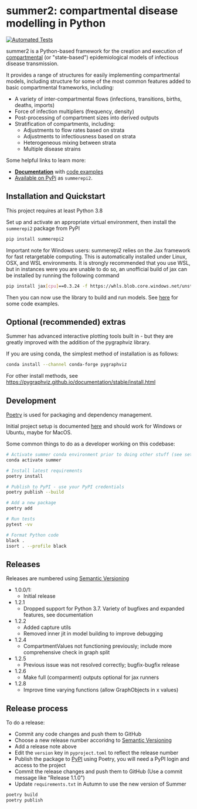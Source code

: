 # summer2: compartmental disease modelling in Python

[![Automated Tests](https://github.com/monash-emu/summer2/actions/workflows/tests.yml/badge.svg)](https://github.com/monash-emu/summer2/actions/workflows/tests.yml)

summer2 is a Python-based framework for the creation and execution of [compartmental](https://en.wikipedia.org/wiki/Compartmental_models_in_epidemiology) (or "state-based") epidemiological models of infectious disease transmission.

It provides a range of structures for easily implementing compartmental models, including structure for some of the most common features added to basic compartmental frameworks, including:

- A variety of inter-compartmental flows (infections, transitions, births, deaths, imports)
- Force of infection multipliers (frequency, density)
- Post-processing of compartment sizes into derived outputs
- Stratification of compartments, including:
  - Adjustments to flow rates based on strata
  - Adjustments to infectiousness based on strata
  - Heterogeneous mixing between strata
  - Multiple disease strains

Some helpful links to learn more:

- **[Documentation](https://summer2.readthedocs.io/)** with [code examples](https://summer2.readthedocs.io/en/latest/examples/index.html)
- [Available on PyPi](https://pypi.org/project/summerepi2/) as `summerepi2`.

## Installation and Quickstart

This project requires at least Python 3.8

Set up and activate an appropriate virtual environment, then install the `summerepi2` package from PyPI

```bash
pip install summerepi2
```

Important note for Windows users:
summerepi2 relies on the Jax framework for fast retargetable computing.  This is automatically
installed under Linux, OSX, and WSL environments. 
It is strongly recommended that you use WSL, but in instances were you are unable to do so,
an unofficial build of jax can be installed by running the following command

```bash
pip install jax[cpu]==0.3.24 -f https://whls.blob.core.windows.net/unstable/index.html
```

Then you can now use the library to build and run models. See [here](https://summer2.readthedocs.io/en/latest/examples/index.html) for some code examples.

## Optional (recommended) extras

Summer has advanced interactive plotting tools built in - but they are greatly improved with the
addition of the pygraphviz library.

If you are using conda, the simplest method of installation is as follows:

```bash
conda install --channel conda-forge pygraphviz
```

For other install methods, see
https://pygraphviz.github.io/documentation/stable/install.html

## Development

[Poetry](https://python-poetry.org/) is used for packaging and dependency management.

Initial project setup is documented [here](./docs/dev-setup.md) and should work for Windows or Ubuntu, maybe for MacOS.

Some common things to do as a developer working on this codebase:

```bash
# Activate summer conda environment prior to doing other stuff (see setup docs)
conda activate summer

# Install latest requirements
poetry install

# Publish to PyPI - use your PyPI credentials
poetry publish --build

# Add a new package
poetry add

# Run tests
pytest -vv

# Format Python code
black .
isort . --profile black
```

## Releases

Releases are numbered using [Semantic Versioning](https://semver.org/)

- 1.0.0/1:
  - Initial release
- 1.2.1
  - Dropped support for Python 3.7.  Variety of bugfixes and expanded features, see documentation
- 1.2.2
  - Added capture utils
  - Removed inner jit in model building to improve debugging
- 1.2.4
  - CompartmentValues not functioning previously; include more comprehensive check in graph split
- 1.2.5
  - Previous issue was not resolved correctly; bugfix-bugfix release
- 1.2.6
  - Make full (comparment) outputs optional for jax runners
- 1.2.8
  - Improve time varying functions (allow GraphObjects in x values)

## Release process

To do a release:

- Commit any code changes and push them to GitHub
- Choose a new release number accoridng to [Semantic Versioning](https://semver.org/)
- Add a release note above
- Edit the `version` key in `pyproject.toml` to reflect the release number
- Publish the package to [PyPI](https://pypi.org/project/summerepi/) using Poetry, you will need a PyPI login and access to the project
- Commit the release changes and push them to GitHub (Use a commit message like "Release 1.1.0")
- Update `requirements.txt` in Autumn to use the new version of Summer

```bash
poetry build
poetry publish
```
